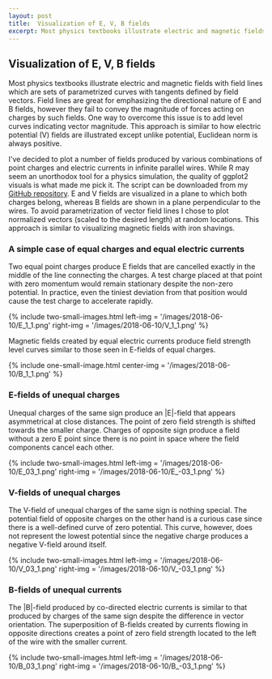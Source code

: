 ```yaml
---
layout: post
title:  Visualization of E, V, B fields
excerpt: Most physics textbooks illustrate electric and magnetic fields with field lines which are sets of parametrized curves with tangents defined by field vectors. Field lines are great for emphasizing the directional nature of E and B fields, however they fail to convey the magnitude of forces acting on charges by such fields. One way to overcome this issue is to add level curves indicating vector magnitude. 
---
```


## Visualization of E, V, B fields

Most physics textbooks illustrate electric and magnetic fields with field lines which are sets of parametrized curves with tangents defined by field vectors. Field lines are great for emphasizing the directional nature of E and B fields, however they fail to convey the magnitude of forces acting on charges by such fields. One way to overcome this issue is to add level curves indicating vector magnitude. This approach is similar to how electric potential (V) fields are illustrated except unlike potential, Euclidean norm is always positive. 

I've decided to plot a number of fields produced by various combinations of point charges and electric currents in infinite parallel wires. While R may seem an unorthodox tool for a physics simulation, the quality of ggplot2 visuals is what made me pick it. The script can be downloaded from my [GitHub repository](https://github.com/ex-punctis/E-V-B-fields). E and V fields are visualized in a plane to which both charges belong, whereas B fields are shown in a plane perpendicular to the wires. To avoid parametrization of vector field lines I chose to plot normalized vectors (scaled to the desired length) at random locations. This approach is similar to visualizing magnetic fields with iron shavings.


### A simple case of equal charges and equal electric currents

Two equal point charges produce E fields that are cancelled exactly in the middle of the line connecting the charges. A test charge placed at that point with zero momentum would remain stationary despite the non-zero potential. In practice, even the tiniest deviation from that position would cause the test charge to accelerate rapidly.

{% include two-small-images.html left-img = '/images/2018-06-10/E_1_1.png' right-img = '/images/2018-06-10/V_1_1.png' %}

Magnetic fields created by equal electric currents produce field strength level curves similar to those seen in E-fields of equal charges.

{% include one-small-image.html center-img = '/images/2018-06-10/B_1_1.png'  %}

### E-fields of unequal charges

Unequal charges of the same sign produce an \|E\|-field that appears asymmetrical at close distances. The point of zero field strength is shifted towards the smaller charge. Charges of opposite sign produce a field without a zero E point since there is no point in space where the field components cancel each other.

{% include two-small-images.html left-img = '/images/2018-06-10/E_03_1.png' right-img = '/images/2018-06-10/E_-03_1.png' %}

### V-fields of unequal charges

The V-field of unequal charges of the same sign is nothing special. The potential field of opposite charges on the other hand is a curious case since there is a well-defined curve of zero potential. This curve, however, does not represent the lowest potential since the negative charge produces a negative V-field around itself.


{% include two-small-images.html left-img = '/images/2018-06-10/V_03_1.png' right-img = '/images/2018-06-10/V_-03_1.png' %}

### B-fields of unequal currents

The \|B\|-field produced by co-directed electric currents is similar to that produced by charges of the same sign despite the difference in vector orientation. The superposition of B-fields created by currents flowing in opposite directions creates a point of zero field strength located to the left of the wire with the smaller current.

{% include two-small-images.html left-img = '/images/2018-06-10/B_03_1.png' right-img = '/images/2018-06-10/B_-03_1.png' %}













